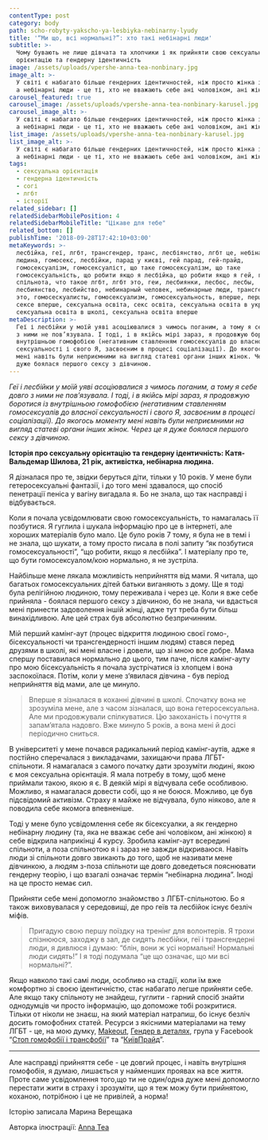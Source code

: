 ```yaml
---
contentType: post
category: body
path: scho-robyty-yakscho-ya-lesbiyka-nebinarny-lyudy
title: '“Ми що, всі нормальні?”: хто такі небінарні люди'
subtitle: >-
  Чому бувають не лише дівчата та хлопчики і як прийняти свою сексуальну
  орієнтацію та гендерну ідентичність
image: /assets/uploads/vpershe-anna-tea-nonbinary.jpg
image_alt: >-
  У світі є набагато більше гендерних ідентичностей, ніж просто жінка і чоловік,
  а небінарні люди - це ті, хто не вважають себе ані чоловіком, ані жінкою
carousel_featured: true
carousel_image: /assets/uploads/vpershe-anna-tea-nonbinary-karusel.jpg
carousel_image_alt: >-
  У світі є набагато більше гендерних ідентичностей, ніж просто жінка і чоловік,
  а небінарні люди - це ті, хто не вважають себе ані чоловіком, ані жінкою
list_image: /assets/uploads/vpershe-anna-tea-nonbinary-karusel.jpg
list_image_alt: >-
  У світі є набагато більше гендерних ідентичностей, ніж просто жінка і чоловік,
  а небінарні люди - це ті, хто не вважають себе ані чоловіком, ані жінкою
tags:
  - сексуальна орієнтація
  - гендерна ідентичність
  - согі
  - лгбт
  - історії
related_sidebar: []
relatedSidebarMobilePosition: 4
relatedSidebarMobileTitle: "Цікаве для тебе"
related_bottom: []
publishTime: '2018-09-28T17:42:10+03:00'
metaKeywords: >-
  лесбійка, геї, лгбт, трансгендер, транс, лесбіянство, лгбт це, небінарна
  людина, гомосекс, лесбійки, парад у києві, гей парад, гей-прайд,
  гомосексуалізм, гомосексуаліст, що таке гомосексуалізм, що таке
  гомосексуальність, що робити якщо я лесбійка, що робити якщо я гей, гей
  спільнота, что такое лгбт, лгбт это, геи, лесбиянки, лесбос, лесбы,
  лесбиянство, лесбийство, небинарный человек, небинарные люди, трансгендеры
  это, гомосескуалисты, гомосексуализм, гомосексуальность, вперше, перший секс,
  сексе вперше, сексуальна освіта, секс освіта, сексуальна освіта в україні,
  сексуальна освіта в школі, сексуальна освіта вперше
metaDescription: >-
  Геї і лесбійки у моїй уяві асоціювалися з чимось поганим, а тому я себе довго
  з ними не пов’язувала. І тоді, і в якійсь мірі зараз, я продовжую боротися із
  внутрішньою гомофобією (негативним ставленням гомосексуалів до власної
  сексуальності і свого Я, засвоєним в процесі соціалізації). До якогось моменту
  мені навіть були неприємними на вигляд статеві органи інших жінок. Через це я
  дуже боялася першого сексу з дівчиною.
---
```

_Геї і лесбійки у моїй уяві асоціювалися з чимось поганим, а тому я себе довго з ними не пов’язувала. І тоді, і в якійсь мірі зараз, я продовжую боротися із внутрішньою гомофобією (негативним ставленням гомосексуалів до власної сексуальності і свого Я, засвоєним в процесі соціалізації). До якогось моменту мені навіть були неприємними на вигляд статеві органи інших жінок. Через це я дуже боялася першого сексу з дівчиною._

**Історія про сексуальну орієнтацію та гендерну ідентичність: Катя-Вальдемар Шилова, 21 рік, активістка, небінарна людина.**

Я дізналася про те, звідки беруться діти, тільки у 10 років. У мене були гетеросексуальні фантазії, і до того мені здавалося, що спосіб пенетрації пеніса у вагіну вигадала я. Бо не знала, що так насправді і відбувається.

Коли я почала усвідомлювати свою гомосексуальність, то намагалась її позбутися. Я гуглила і шукала інформацію про це в інтернеті, але хороших матеріалів було мало. Це було років 7 тому, я була не в темі і не знала, що шукати, а тому просто писала в полі запиту “як позбутися гомосексуальності”, “що робити, якщо я лесбійка”. І матеріалу про те, що бути гомосексуалом/кою нормально, я не зустріла. 

Найбільше мене лякала можливість неприйняття від мами. Я читала, що багатьох гомосексуальних дітей батьки виганяють з дому. Ще я тоді була релігійною людиною, тому переживала і через це. Коли я вже себе прийняла - боялася першого сексу з дівчиною, бо не знала, чи вдасться мені принести задоволення іншій жінці, адже тут треба бути більш винахідливою. Але цей страх був абсолютно безпричинним.

Мій перший камінг-аут (процес відкриття людиною своєї гомо-, бісексуальності чи трансгендерності іншим людям) стався перед друзями в школі, які мені власне і довели, що зі мною все добре. Мама спершу поставилася нормально до цього, тим паче, після камінг-ауту про мою бісексуальність я почала зустрічатися із хлопцем і вона заспокоїлася. Потім, коли у мене з‘явилася дівчина - був період неприйняття від мами, але це минуло. 

> Вперше я зізналася в коханні дівчині в школі. Спочатку вона не зрозуміла мене, але з часом зізналася, що вона гетеросексуальна. Але ми продовжували спілкуватися. Цю закоханість і почуття я запам’ятала надовго. Вже минуло 5 років, а вона мені й досі періодично сниться.

В університеті у мене почався радикальний період камінг-аутів, адже я постійно сперечалася з викладачами, захищаючи права ЛГБТ-спільноти. Я намагалася з самого початку дати зрозуміти людині, якою є моя сексуальна орієнтація. Я мала потребу в тому, щоб мене приймали такою, якою я є. В деякій мірі я відчувала себе особливою. Можливо, я намагалася довести собі, що я не боюся. Можливо, це був підсвідомий активізм. Страху я майже не відчувала, було ніяково, але я поводила себе якомога впевненіше. 

Тоді у мене було усвідомлення себе як бісексуалки, а як гендерно небінарну людину (та, яка не вважає себе ані чоловіком, ані жінкою) я себе відкрила наприкінці 4 курсу. Зробила камінг-аут всередині спільноти, а поза спільнотою я і зараз не завжди відкриваюся. Навіть люди зі спільноти довго звикають до того, щоб не називати мене дівчинкою, а людям з-поза спільноти ще довго доведеться пояснювати гендерну теорію, і що взагалі означає термін “небінарна людина”. Іноді на це просто немає сил. 

Прийняти себе мені допомогло знайомство з ЛГБТ-спільнотою. Бо я також виховувалася у середовищі, де про геїв та лесбійок існує безліч міфів. 

> Пригадую свою першу поїздку на тренінг для волонтерів. Я трохи спізнююся, заходжу в зал, де сидять лесбійки, геї і трансгендерні люди, я дивлюся і думаю: “блін, вони ж усі нормальні! Нормальні люди сидять!” І я тоді подумала “це що означає, що ми всі нормальні?”. 

Якщо навколо такі самі люди, особливо на стадії, коли їм вже комфортно зі своєю ідентичністю, стає набагато легше прийняти себе. Але якщо таку спільноту не знайдеш, гуглити - гарний спосіб знайти однодумців чи просто інформацію, що допоможе тобі розкритися. Тільки от ніколи не знаєш, на який матеріал натрапиш, бо існує безліч досить гомофобних статей. Ресурси з якісними матеріалами на тему ЛГБТ - це, на мою думку, [Makeout](https://makeout.by/), [Гендер в деталях](https://genderindetail.org.ua/), група у Facebook “[Стоп гомофобії і трансфобії](https://www.facebook.com/groups/stop8711/)” та “[КиївПрайд](https://www.facebook.com/groups/246301902228617/about/)”. 

- - -

Але насправді прийняття себе - це довгий процес, і навіть внутрішня гомофобія, я думаю, лишається у найменших проявах на все життя. Проте саме усвідомлення того,що ти не один/одна дуже мені допомогло перестати жити в страху і зрозуміти, що я теж можу бути прийнятою, коханою, потрібною і це не привілей, а норма!



Історію записала Марина Верещака

Авторка ілюстрації: [Anna Tea](https://www.instagram.com/dancetea)
